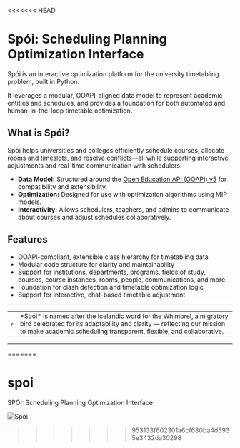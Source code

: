 <<<<<<< HEAD
# Spói: Scheduling Planning Optimization Interface

Spói is an interactive optimization platform for the university timetabling problem, built in Python.  

It leverages a modular, OOAPI-aligned data model to represent academic entities and schedules, and provides a foundation for both automated and human-in-the-loop timetable optimization.

## What is Spói?

Spói helps universities and colleges efficiently schedule courses, allocate rooms and timeslots, and resolve conflicts—all while supporting interactive adjustments and real-time communication with schedulers.

- **Data Model:** Structured around the [Open Education API (OOAPI) v5](https://openonderwijsapi.nl/specification/v5/) for compatibility and extensibility.
- **Optimization:** Designed for use with optimization algorithms using MIP models.
- **Interactivity:** Allows schedulers, teachers, and admins to communicate about courses and adjust schedules collaboratively.

## Features

- OOAPI-compliant, extensible class hierarchy for timetabling data
- Modular code structure for clarity and maintainability
- Support for institutions, departments, programs, fields of study, courses, course instances, rooms, people, communications, and more
- Foundation for clash detection and timetable optimization logic
- Support for interactive, chat-based timetable adjustment

---

<table>
  <tr>
    <td>
      <img src="images/spoi.png" width="25"/>
    </td>
    <td>
      *Spói* is named after the Icelandic word for the Whimbrel, a migratory bird celebrated for its adaptability and clarity — reflecting our mission to make academic scheduling transparent, flexible, and collaborative.
    </td>
  </tr>
</table>

---

=======
# spoi
SPÓI: Scheduling Planning Optimization Interface

![Spói](https://upload.wikimedia.org/wikipedia/commons/f/fc/Whimbrel_-_Numenius_phaeopus_-_Lonsoraefi%2C_Iceland_1.jpg
)
>>>>>>> 953133f602301a6cf680ba4d5935e3432da30298
